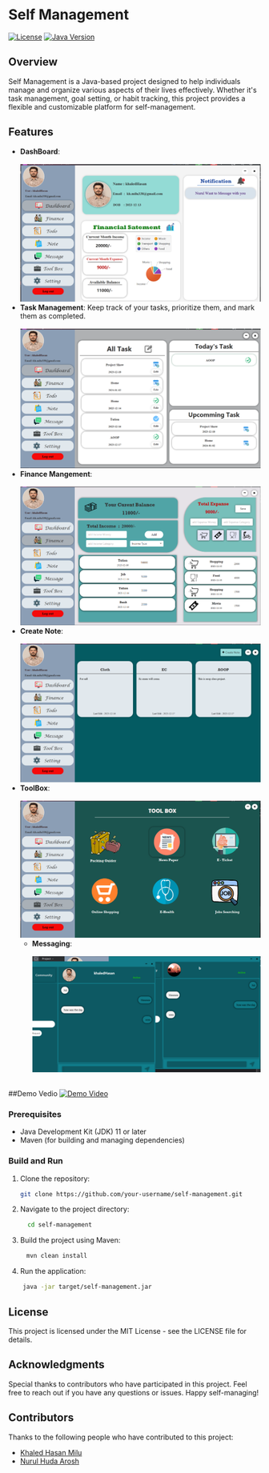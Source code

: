 # Self Management

[![License](https://img.shields.io/badge/License-MIT-blue.svg)](LICENSE)
[![Java Version](https://img.shields.io/badge/Java-11-orange.svg)](https://www.oracle.com/java/technologies/javase-jdk11-downloads.html)

## Overview

Self Management is a Java-based project designed to help individuals manage and organize various aspects of their lives effectively. Whether it's task management, goal setting, or habit tracking, this project provides a flexible and customizable platform for self-management.

## Features
- **DashBoard**:
    <br><br> <img src="src/main/resources/com/self/management/self_management/IMG/pic__Dashboard.png"/>
    <br/>
- **Task Management**: Keep track of your tasks, prioritize them, and mark them as completed.
    <br><br> <img src="src/main/resources/com/self/management/self_management/IMG/pic__todo.png"/>
    <br/>
- **Finance Mangement**:
 <br><br> <img src="src/main/resources/com/self/management/self_management/IMG/pic__finance.png"/>
    <br/>
- **Create Note**: 
 <br><br> <img src="src/main/resources/com/self/management/self_management/IMG/pic__note.png"/>
    <br/>
- **ToolBox**:
 <br><br> <img src="src/main/resources/com/self/management/self_management/IMG/pic__toolBox.png"/>
    <br/>
    - **Messaging**:
 <br><br> <img src="src/main/resources/com/self/management/self_management/IMG/pic__message.png"/>
    <br/>
##Demo Vedio
[![Demo Video](https://img.youtube.com/vi/https://youtu.be/CZAjQ8R-624?si=Vs6jx88WwSs5UJM6/0.jpg)](https://www.youtube.com/watch?v=https://youtu.be/CZAjQ8R-624?si=Vs6jx88WwSs5UJM6)

    
### Prerequisites

- Java Development Kit (JDK) 11 or later
- Maven (for building and managing dependencies)
### Build and Run

1. Clone the repository:

   ```bash
   git clone https://github.com/your-username/self-management.git
2. Navigate to the project directory:
   ```bash
     cd self-management
   ```
3. Build the project using Maven:

```bash
     mvn clean install
```
4. Run the application:
```bash
    java -jar target/self-management.jar
```

## License
This project is licensed under the MIT License - see the LICENSE file for details.

## Acknowledgments
Special thanks to contributors who have participated in this project.
Feel free to reach out if you have any questions or issues. Happy self-managing!

## Contributors

Thanks to the following people who have contributed to this project:

- [Khaled Hasan Milu](https://github.com/khaledhasanmilu)
- [Nurul Huda Arosh](https://github.com/nurul5801)






